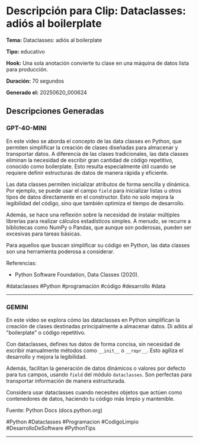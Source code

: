 # Descripción para Clip: Dataclasses: adiós al boilerplate

**Tema:** Dataclasses: adiós al boilerplate

**Tipo:** educativo

**Hook:** Una sola anotación convierte tu clase en una máquina de datos lista para producción.

**Duración:** 70 segundos

**Generado el:** 20250620_000624

## Descripciones Generadas

### GPT-4O-MINI

En este video se aborda el concepto de las data classes en Python, que permiten simplificar la creación de clases diseñadas para almacenar y transportar datos. A diferencia de las clases tradicionales, las data classes eliminan la necesidad de escribir gran cantidad de código repetitivo, conocido como boilerplate. Esto resulta especialmente útil cuando se requiere definir estructuras de datos de manera rápida y eficiente.

Las data classes permiten inicializar atributos de forma sencilla y dinámica. Por ejemplo, se puede usar el campo `field` para inicializar listas u otros tipos de datos directamente en el constructor. Esto no solo mejora la legibilidad del código, sino que también optimiza el tiempo de desarrollo. 

Además, se hace una reflexión sobre la necesidad de instalar múltiples librerías para realizar cálculos estadísticos simples. A menudo, se recurre a bibliotecas como NumPy o Pandas, que aunque son poderosas, pueden ser excesivas para tareas básicas. 

Para aquellos que buscan simplificar su código en Python, las data classes son una herramienta poderosa a considerar. 

Referencias: 
- Python Software Foundation, Data Classes (2020). 

#dataclasses #Python #programación #código #desarrollo #data

---

### GEMINI

En este video se explora cómo las dataclasses en Python simplifican la creación de clases destinadas principalmente a almacenar datos. Di adiós al "boilerplate" o código repetitivo.

Con dataclasses, defines tus datos de forma concisa, sin necesidad de escribir manualmente métodos como `__init__` o `__repr__`. Esto agiliza el desarrollo y mejora la legibilidad.

Además, facilitan la generación de datos dinámicos o valores por defecto para tus campos, usando `field` del módulo `dataclasses`. Son perfectas para transportar información de manera estructurada.

Considera usar dataclasses cuando necesites objetos que actúen como contenedores de datos, haciendo tu código más limpio y mantenible.

Fuente: Python Docs (docs.python.org)

#Python #Dataclasses #Programacion #CodigoLimpio #DesarrolloDeSoftware #PythonTips

---

